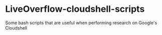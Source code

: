 # LiveOverflow-cloudshell-scripts
Some bash scripts that are useful when performing research on Google's Cloudshell
